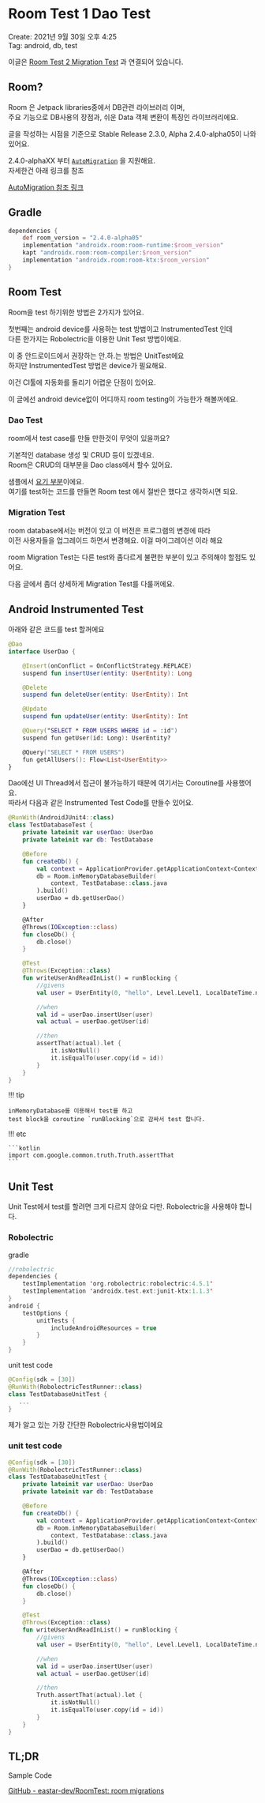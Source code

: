 # Room Test 1 Dao Test

Create: 2021년 9월 30일 오후 4:25  
Tag: android, db, test

이글은 [Room Test 2 Migration Test](Room%20Test%202%20Migration%20Test%205e70dc89031448e1b5de529c223f4c61.md) 과 연결되어 있습니다.


## Room?

Room 은 Jetpack libraries중에서 DB관련 라이브러리 이며,   
주요 기능으로 DB사용의 장점과, 쉬운 Data 객체 변환이 특징인 라이브러리에요.  

글을 작성하는 시점을 기준으로 Stable Release 2.3.0, Alpha 2.4.0-alpha05이 나와있어요.

2.4.0-alphaXX 부터 [`AutoMigration`](https://developer.android.com/reference/androidx/room/AutoMigration) 을 지원해요.  
자세한건 아래 링크를 참조

[AutoMigration 참조 링크](https://developer.android.com/jetpack/androidx/releases/room)

## Gradle

```groovy
dependencies {
	def room_version = "2.4.0-alpha05"
    implementation "androidx.room:room-runtime:$room_version"
    kapt "androidx.room:room-compiler:$room_version"
    implementation "androidx.room:room-ktx:$room_version"
}
```

## Room Test

[](https://developer.android.com/training/data-storage/room/testing-db)

Room을 test 하기위한 방법은 2가지가 있어요.

첫번째는 android device를 사용하는 test 방법이고 InstrumentedTest 인데  
다른 한가지는 Robolectric을 이용한 Unit Test 방법이에요.

이 중 안드로이드에서 권장하는 안.하.는 방법은 UnitTest에요   
하지만 InstrumentedTest 방법은 device가 필요해요.

이건 CI툴에 자동화를 돌리기 어렵운 단점이 있어요.

이 글에선 android device없이 어디까지 room testing이 가능한가 해볼꺼에요.

### Dao Test

room에서 test case를 만들 만한것이 무엇이 있을까요?

기본적인 database 생성  및 CRUD 등이 있겠네요.  
Room은 CRUD의 대부분을 Dao class에서 할수 있어요.

샘플에서 [요기 부분](https://github.com/eastar-dev/RoomTest/blob/master/data/src/main/java/dev/eastar/roomtest/data/db/UserDao.kt)이에요.  
여기를 test하는 코드를 만들면 Room test 에서 절반은 했다고 생각하시면 되요.

### Migration Test

room database에서는 버전이 있고 이 버전은 프로그램의 변경에 따라  
이전 사용자들을 업그레이드 하면서 변경해요. 이걸 마이그레이션 이라 해요

room Migration Test는 다른 test와 좀다르게 불편한 부분이 있고 주의해야 할점도 있어요.

다음 글에서 좀더 상세하게 Migration Test를 다룰꺼에요.

## Android Instrumented Test

아래와 같은 코드를 test 할꺼에요

```kotlin
@Dao
interface UserDao {

    @Insert(onConflict = OnConflictStrategy.REPLACE)
    suspend fun insertUser(entity: UserEntity): Long

    @Delete
    suspend fun deleteUser(entity: UserEntity): Int

    @Update
    suspend fun updateUser(entity: UserEntity): Int

    @Query("SELECT * FROM USERS WHERE id = :id")
    suspend fun getUser(id: Long): UserEntity?

    @Query("SELECT * FROM USERS")
    fun getAllUsers(): Flow<List<UserEntity>>
}
```

Dao에선 UI Thread에서 접근이 불가능하기 때문에 여기서는 Coroutine를 사용했어요.  
따라서 다음과 같은 Instrumented Test Code를 만들수 있어요.

```kotlin
@RunWith(AndroidJUnit4::class)
class TestDatabaseTest {
    private lateinit var userDao: UserDao
    private lateinit var db: TestDatabase

    @Before
    fun createDb() {
        val context = ApplicationProvider.getApplicationContext<Context>()
        db = Room.inMemoryDatabaseBuilder(
            context, TestDatabase::class.java
        ).build()
        userDao = db.getUserDao()
    }

    @After
    @Throws(IOException::class)
    fun closeDb() {
        db.close()
    }

    @Test
    @Throws(Exception::class)
    fun writeUserAndReadInList() = runBlocking {
        //givens
        val user = UserEntity(0, "hello", Level.Level1, LocalDateTime.now())

        //when
        val id = userDao.insertUser(user)
        val actual = userDao.getUser(id)

        //then
        assertThat(actual).let {
            it.isNotNull()
            it.isEqualTo(user.copy(id = id))
        }
    }
}
```

!!! tip

    inMemoryDatabase를 이용해서 test를 하고  
    test block을 coroutine `runBlocking`으로 감싸서 test 합니다.

!!! etc

    ```kotlin
    import com.google.common.truth.Truth.assertThat
    ```

## Unit Test

Unit Test에서 test를 할려면 크게 다르지 않아요 다만. Robolectric을 사용해야 합니다.

### Robolectric

gradle

```kotlin
//robolectric
dependencies {
    testImplementation 'org.robolectric:robolectric:4.5.1'
    testImplementation 'androidx.test.ext:junit-ktx:1.1.3'
}
android {
    testOptions {
        unitTests {
            includeAndroidResources = true
        }
    }
}
```

unit test code

```kotlin
@Config(sdk = [30])
@RunWith(RobolectricTestRunner::class)
class TestDatabaseUnitTest {
   ...
}
```

제가 알고 있는 가장 간단한 Robolectric사용법이에요

### unit test code

```kotlin
@Config(sdk = [30])
@RunWith(RobolectricTestRunner::class)
class TestDatabaseUnitTest {
    private lateinit var userDao: UserDao
    private lateinit var db: TestDatabase

    @Before
    fun createDb() {
        val context = ApplicationProvider.getApplicationContext<Context>()
        db = Room.inMemoryDatabaseBuilder(
            context, TestDatabase::class.java
        ).build()
        userDao = db.getUserDao()
    }

    @After
    @Throws(IOException::class)
    fun closeDb() {
        db.close()
    }

    @Test
    @Throws(Exception::class)
    fun writeUserAndReadInList() = runBlocking {
        //givens
        val user = UserEntity(0, "hello", Level.Level1, LocalDateTime.now().withNano(0))

        //when
        val id = userDao.insertUser(user)
        val actual = userDao.getUser(id)

        //then
        Truth.assertThat(actual).let {
            it.isNotNull()
            it.isEqualTo(user.copy(id = id))
        }
    }
}
```

## TL;DR

Sample Code

[GitHub - eastar-dev/RoomTest: room migrations](https://github.com/eastar-dev/RoomTest)